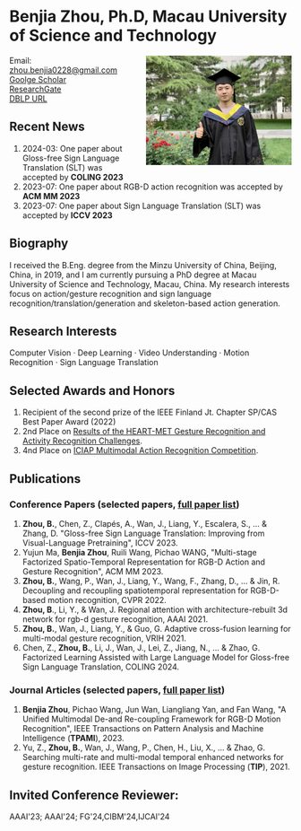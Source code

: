# Benjia Zhou, Ph.D, Macau University of Science and Technology
<img style="float: right; padding-left:15px; width:260px" src="./images/生活照.jpg" >

Email: zhou.benjia0228@gmail.com   
[Goolge Scholar](https://scholar.google.com/citations?user=yAEKSn0AAAAJ&hl=zh-CN&oi=ao)   
[ResearchGate](https://www.researchgate.net/profile/Benjia-Zhou)    
[DBLP URL](https://dblp.org/pid/263/7275)

## Recent News
1. 2024-03: One paper about Gloss-free Sign Language Translation (SLT) was accepted by **COLING 2023**
2. 2023-07: One paper about RGB-D action recognition was accepted by **ACM MM 2023**
3. 2023-07: One paper about Sign Language Translation (SLT) was accepted by **ICCV 2023**

## Biography
I received the B.Eng. degree from the Minzu University of China, Beijing, China, in 2019, and I am currently pursuing a PhD degree at Macau University of Science and Technology, Macau, China.
My research interests focus on action/gesture recognition and sign language recognition/translation/generation and skeleton-based action generation.

## Research Interests
Computer Vision · Deep Learning · Video Understanding · Motion Recognition · Sign Language Translation

## Selected Awards and Honors
1. Recipient of the second prize of the IEEE Finland Jt. Chapter SP/CAS Best Paper Award (2022)
2. 2nd Place on [Results of the HEART-MET Gesture Recognition and Activity Recognition Challenges](https://metricsproject.eu/news/heart-met-challenges-results-1/).
3. 4nd Place on [ICIAP Multimodal Action Recognition Competition](https://iplab.dmi.unict.it/MECCANO/challenge.html).

## Publications

### Conference Papers (selected papers, [full paper list](https://scholar.google.com/citations?user=yAEKSn0AAAAJ&hl=zh-CN&oi=ao))

1. **Zhou, B.**, Chen, Z., Clapés, A., Wan, J., Liang, Y., Escalera, S., ... & Zhang, D. "Gloss-free Sign Language Translation: Improving from Visual-Language Pretraining", ICCV 2023.
2. Yujun Ma, **Benjia Zhou**, Ruili Wang, Pichao WANG, "Multi-stage Factorized Spatio-Temporal Representation for RGB-D Action and Gesture Recognition", ACM MM 2023.
3. **Zhou, B.**, Wang, P., Wan, J., Liang, Y., Wang, F., Zhang, D., ... & Jin, R. Decoupling and recoupling spatiotemporal representation for RGB-D-based motion recognition, CVPR 2022.
4. **Zhou, B**., Li, Y., & Wan, J. Regional attention with architecture-rebuilt 3d network for rgb-d gesture recognition, AAAI 2021.
5. **Zhou, B.**, Wan, J., Liang, Y., & Guo, G. Adaptive cross-fusion learning for multi-modal gesture recognition, VRIH 2021.
6. Chen, Z., **Zhou, B.**, Li, J., Wan, J., Lei, Z., Jiang, N., ... \& Zhao, G. Factorized Learning Assisted with Large Language Model for Gloss-free Sign Language Translation, COLING 2024.

### Journal Articles (selected papers, [full paper list](https://scholar.google.com/citations?user=yAEKSn0AAAAJ&hl=zh-CN&oi=ao))
1. **Benjia Zhou**, Pichao Wang, Jun Wan, Liangliang Yan, and Fan Wang, "A Unified Multimodal De-and Re-coupling Framework for RGB-D Motion Recognition", IEEE Transactions on Pattern Analysis and Machine Intelligence (**TPAMI**), 2023.
2. Yu, Z., **Zhou, B.**, Wan, J., Wang, P., Chen, H., Liu, X., ... & Zhao, G. Searching multi-rate and multi-modal temporal enhanced networks for gesture recognition. IEEE Transactions on Image Processing (**TIP**), 2021.

## Invited Conference Reviewer:
 AAAI'23; AAAI'24; FG'24,CIBM'24,IJCAI'24
